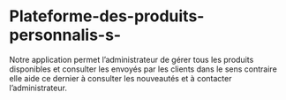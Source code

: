 # Plateforme-des-produits-personnalis-s-
Notre application permet l’administrateur de gérer tous les produits disponibles et consulter les envoyés par les clients dans le sens contraire elle aide ce dernier à consulter les nouveautés et à contacter l’administrateur. 
